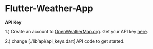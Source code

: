 # Flutter-Weather-App

**API Key**

1.) Create an account to [OpenWeatherMap.org](https://openweathermap.org/api).
Get your API key [here](https://openweathermap.org/api).

2.) change [./lib/api/api_keys.dart] API code to get started. 

